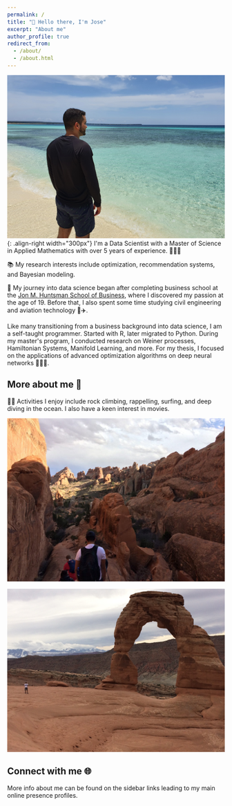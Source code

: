 ```yaml
---
permalink: /
title: "👋 Hello there, I'm Jose"
excerpt: "About me"
author_profile: true
redirect_from: 
  - /about/
  - /about.html
---
```


![Beach staring](/images/staring_at_the_beach.jpg){: .align-right width="300px"}
I'm a Data Scientist with a Master of Science in Applied Mathematics with over 5 years of experience. 👨🏻‍💻

📚 My research interests include optimization, recommendation systems, and Bayesian modeling.

🚀 My journey into data science began after completing business school at the [Jon M. Huntsman School of Business](https://huntsman.usu.edu/), where I discovered my passion at the age of 19. Before that, I also spent some time studying civil engineering and aviation technology 🥸✈️.

Like many transitioning from a business background into data science, I am a self-taught programmer. Started with R, later migrated to Python. During my master's program, I conducted research on Weiner processes, Hamiltonian Systems, Manifold Learning, and more. For my thesis, I focused on the applications of advanced optimization algorithms on deep neural networks 👨🏻‍💻.

## More about me 🫡
🏂🏻 Activities I enjoy include rock climbing, rappelling, surfing, and deep diving in the ocean. I also have a keen interest in movies.

![Utah Walks](/images/utah-walks.jpg)
<!-- ![Grand Canyon](/images/grand_canyon.png) -->
![Arches National Park](/images/archesnationalpark.JPG)

Connect with me 🌐
------
More info about me can be found on the sidebar links leading to my main online presence profiles.
